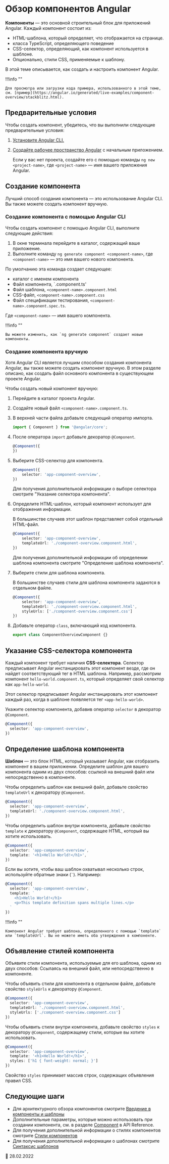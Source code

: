 # Обзор компонентов Angular

**Компоненты** — это основной строительный блок для приложений Angular. Каждый компонент состоит из:

-   HTML-шаблона, который определяет, что отображается на странице.
-   класса TypeScript, определяющего поведение
-   CSS-селектор, определяющий, как компонент используется в шаблоне.
-   Опционально, стили CSS, применяемые к шаблону.

В этой теме описывается, как создать и настроить компонент Angular.

!!!info ""

    Для просмотра или загрузки кода примера, использованного в этой теме, см. [пример](https://angular.io/generated/live-examples/component-overview/stackblitz.html).

## Предварительные условия

Чтобы создать компонент, убедитесь, что вы выполнили следующие предварительные условия:

1.  [Установите Angular CLI.](setup-local.md#install-the-angular-cli)

2.  [Создайте рабочее пространство Angular](setup-local.md#create-a-workspace-and-initial-application) с начальным приложением.

    Если у вас нет проекта, создайте его с помощью команды `ng new <project-name>`, где `<project-name>` — имя вашего приложения Angular.

## Создание компонента

Лучший способ создания компонента — это использование Angular CLI. Вы также можете создать компонент вручную.

### Создание компонента с помощью Angular CLI

Чтобы создать компонент с помощью Angular CLI, выполните следующие действия:

1.  В окне терминала перейдите в каталог, содержащий ваше приложение.
2.  Выполните команду `ng generate component <component-name>`, где `<component-name>` — это имя вашего нового компонента.

По умолчанию эта команда создает следующее:

-   каталог с именем компонента
-   Файл компонента, `<component-name>.component.ts'
-   Файл шаблона, `<component-name>.component.html`
-   CSS-файл, `<component-name>.component.css`
-   Файл спецификации тестирования, `<component-name>.component.spec.ts`.

Где `<component-name>` — имя вашего компонента.

!!!info ""

    Вы можете изменить, как `ng generate component` создает новые компоненты.

### Создание компонента вручную

Хотя Angular CLI является лучшим способом создания компонента Angular, вы также можете создать компонент вручную. В этом разделе описано, как создать файл основного компонента в существующем проекте Angular.

Чтобы создать новый компонент вручную:

1.  Перейдите в каталог проекта Angular.

2.  Создайте новый файл `<component-name>.component.ts`.

3.  В верхней части файла добавьте следующий оператор импорта.

    ```ts
    import { Component } from '@angular/core';
    ```

4.  После оператора `import` добавьте декоратор `@Component`.

    ```ts
    @Component({
    })
    ```

5.  Выберите CSS-селектор для компонента.

    ```ts
    @Component({
    	selector: 'app-component-overview',
    })
    ```

    Для получения дополнительной информации о выборе селектора смотрите "Указание селектора компонента".

6.  Определите HTML-шаблон, который компонент использует для отображения информации.

    В большинстве случаев этот шаблон представляет собой отдельный HTML-файл.

    ```ts
    @Component({
    	selector: 'app-component-overview',
    	templateUrl: './component-overview.component.html',
    })
    ```

    Для получения дополнительной информации об определении шаблона компонента смотрите "Определение шаблона компонента".

7.  Выберите стили для шаблона компонента.

    В большинстве случаев стили для шаблона компонента задаются в отдельном файле.

    ```ts
    @Component({
    	selector: 'app-component-overview',
    	templateUrl: './component-overview.component.html',
    	styleUrls: ['./component-overview.component.css']
    })
    ```

8.  Добавьте оператор `class`, включающий код компонента.

    ```ts
    export class ComponentOverviewComponent {}
    ```

## Указание CSS-селектора компонента

Каждый компонент требует наличия **CSS-селектора**. Селектор предписывает Angular инстанцировать этот компонент везде, где он найдет соответствующий тег в HTML шаблона. Например, рассмотрим компонент `hello-world.component.ts`, который определяет свой селектор как `app-hello-world`.

Этот селектор предписывает Angular инстанцировать этот компонент каждый раз, когда в шаблоне появляется тег `<app-hello-world>`.

Укажите селектор компонента, добавив оператор `selector` в декоратор `@Component`.

```ts
@Component({
  selector: 'app-component-overview',
})
```

## Определение шаблона компонента

**Шаблон** — это блок HTML, который указывает Angular, как отобразить компонент в вашем приложении. Определите шаблон для вашего компонента одним из двух способов: ссылкой на внешний файл или непосредственно в компоненте.

Чтобы определить шаблон как внешний файл, добавьте свойство `templateUrl` к декоратору `@Component`.

```ts
@Component({
  selector: 'app-component-overview',
  templateUrl: './component-overview.component.html',
})
```

Чтобы определить шаблон внутри компонента, добавьте свойство `template` к декоратору `@Component`, содержащее HTML, который вы хотите использовать.

```ts
@Component({
  selector: 'app-component-overview',
  template: '<h1>Hello World!</h1>',
})
```

Если вы хотите, чтобы ваш шаблон охватывал несколько строк, используйте обратные знаки (<code>&grave;</code>). Например:

```ts
@Component({
  selector: 'app-component-overview',
  template: `
    <h1>Hello World!</h1>
    <p>This template definition spans multiple lines.</p>
  `
})
```

!!!info ""

    Компонент Angular требует шаблона, определенного с помощью `template` или `templateUrl`. Вы не можете иметь оба утверждения в компоненте.

## Объявление стилей компонента

Объявите стили компонента, используемые для его шаблона, одним из двух способов: Ссылаясь на внешний файл, или непосредственно в компоненте.

Чтобы объявить стили для компонента в отдельном файле, добавьте свойство `styleUrls` к декоратору `@Component`.

```ts
@Component({
  selector: 'app-component-overview',
  templateUrl: './component-overview.component.html',
  styleUrls: ['./component-overview.component.css']
})
```

Чтобы объявить стили внутри компонента, добавьте свойство `styles` к декоратору `@Component`, содержащему стили, которые вы хотите использовать.

```ts
@Component({
  selector: 'app-component-overview',
  template: '<h1>Hello World!</h1>',
  styles: ['h1 { font-weight: normal; }']
})
```

Свойство `styles` принимает массив строк, содержащих объявления правил CSS.

## Следующие шаги

-   Для архитектурного обзора компонентов смотрите [Введение в компоненты и шаблоны](architecture-components.md)
-   Дополнительные параметры, которые можно использовать при создании компонента, см. в разделе [Component](https://angular.io/api/core/Component) в API Reference.
-   Для получения дополнительной информации о стилях компонентов смотрите [Стили компонентов](component-styles.md)
-   Для получения дополнительной информации о шаблонах смотрите [Синтаксис шаблонов](template-syntax.md)

<!-- links -->

<!-- external links -->

<!-- end links -->

:date: 28.02.2022
